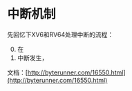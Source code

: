 # 中断机制

先回忆下XV6和RV64处理中断的流程：

0. 在
1. 中断发生，



文档：[http://byterunner.com/16550.html](http://byterunner.com/16550.html)